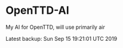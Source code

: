 # OpenTTD-AI
My AI for OpenTTD, will use primarily air

Latest backup: Sun Sep 15 19:21:01 UTC 2019

